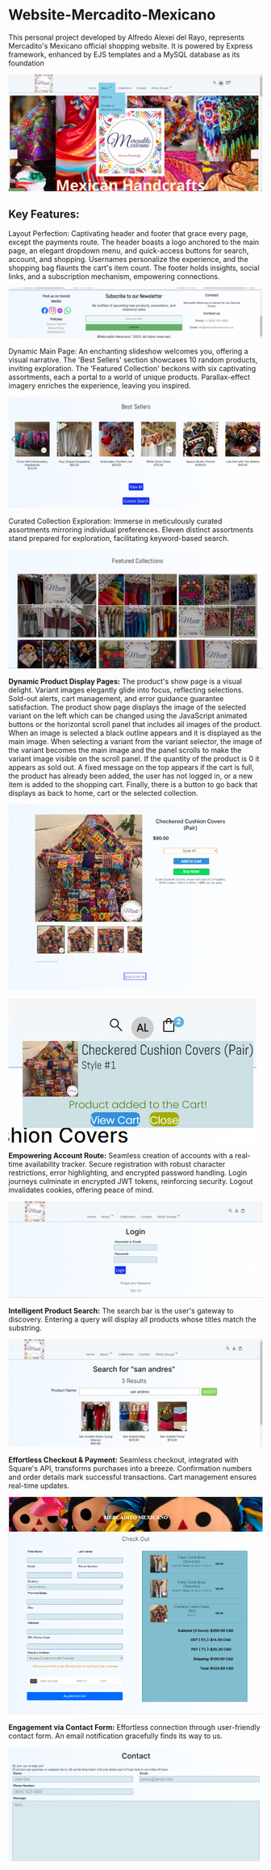 # Website-Mercadito-Mexicano
This personal project developed by Alfredo Alexei del Rayo, represents Mercadito's Mexicano official shopping website.  It is powered by Express framework, enhanced by EJS templates and a MySQL database as its foundation

![image](README%20Images/main_page.png)

## Key Features:

Layout Perfection: Captivating header and footer that grace every page, except the payments route. The header boasts a logo anchored to the main page, an elegant dropdown menu, and quick-access buttons for search, account, and shopping. Usernames personalize the experience, and the shopping bag flaunts the cart's item count. The footer holds insights, social links, and a subscription mechanism, empowering connections.

![image](README%20Images/footer.png)

Dynamic Main Page: An enchanting slideshow welcomes you, offering a visual narrative. The 'Best Sellers' section showcases 10 random products, inviting exploration. The 'Featured Collection' beckons with six captivating assortments, each a portal to a world of unique products. Parallax-effect imagery enriches the experience, leaving you inspired.

![image](README%20Images/best_sellers.png)


Curated Collection Exploration: Immerse in meticulously curated assortments mirroring individual preferences. Eleven distinct assortments stand prepared for exploration, facilitating keyword-based search. 

![image](README%20Images/featured_collections.png)

**Dynamic Product Display Pages:** The product's show page is a visual delight. Variant images elegantly glide into focus, reflecting selections. Sold-out alerts, cart management, and error guidance guarantee satisfaction. The product show page displays the image of the selected variant on the left which can be changed using the JavaScript animated buttons or the horizontal scroll panel that includes all images of the product. When an image is selected a black outline appears and it is displayed as the main image. When selecting a variant from the variant selector, the image of the variant becomes the main image and the panel scrolls to make the variant image visible on the scroll panel. If the quantity of the product is 0 it appears as sold out. A fixed message on the top appears if the cart is full, the product has already been added, the user has not logged in, or a new item is added to the shopping cart. Finally, there is a button to go back that displays as back to home, cart or the selected collection.   

![image](README%20Images/product_show.png)

![image](README%20Images/product_message.png)



**Empowering Account Route:** Seamless creation of accounts with a real-time availability tracker. Secure registration with robust character restrictions, error highlighting, and encrypted password handling. Login journeys culminate in encrypted JWT tokens, reinforcing security. Logout invalidates cookies, offering peace of mind.

![image](README%20Images/login.png)


**Intelligent Product Search:** The search bar is the user's gateway to discovery. Entering a query will display all products whose titles match the substring. 

![image](README%20Images/search.png)


**Effortless Checkout & Payment:** Seamless checkout, integrated with Square's API, transforms purchases into a breeze. Confirmation numbers and order details mark successful transactions. Cart management ensures real-time updates.

![image](README%20Images/checkout.png)


**Engagement via Contact Form:** Effortless connection through user-friendly contact form. An email notification gracefully finds its way to us.

![image](README%20Images/contact.png)
